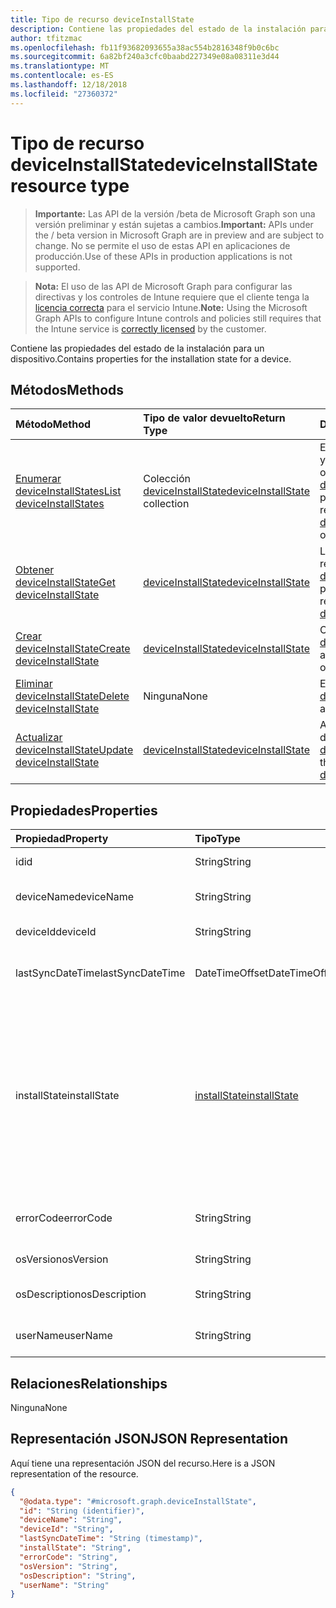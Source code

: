 ```yaml
---
title: Tipo de recurso deviceInstallState
description: Contiene las propiedades del estado de la instalación para un dispositivo.
author: tfitzmac
ms.openlocfilehash: fb11f93682093655a38ac554b2816348f9b0c6bc
ms.sourcegitcommit: 6a82bf240a3cfc0baabd227349e08a08311e3d44
ms.translationtype: MT
ms.contentlocale: es-ES
ms.lasthandoff: 12/18/2018
ms.locfileid: "27360372"
---
```

# <a name="deviceinstallstate-resource-type"></a><span data-ttu-id="c2dd9-103">Tipo de recurso deviceInstallState</span><span class="sxs-lookup"><span data-stu-id="c2dd9-103">deviceInstallState resource type</span></span>

> <span data-ttu-id="c2dd9-104">**Importante:** Las API de la versión /beta de Microsoft Graph son una versión preliminar y están sujetas a cambios.</span><span class="sxs-lookup"><span data-stu-id="c2dd9-104">**Important:** APIs under the / beta version in Microsoft Graph are in preview and are subject to change.</span></span> <span data-ttu-id="c2dd9-105">No se permite el uso de estas API en aplicaciones de producción.</span><span class="sxs-lookup"><span data-stu-id="c2dd9-105">Use of these APIs in production applications is not supported.</span></span>

> <span data-ttu-id="c2dd9-106">**Nota:** El uso de las API de Microsoft Graph para configurar las directivas y los controles de Intune requiere que el cliente tenga la [licencia correcta](https://go.microsoft.com/fwlink/?linkid=839381) para el servicio Intune.</span><span class="sxs-lookup"><span data-stu-id="c2dd9-106">**Note:** Using the Microsoft Graph APIs to configure Intune controls and policies still requires that the Intune service is [correctly licensed](https://go.microsoft.com/fwlink/?linkid=839381) by the customer.</span></span>

<span data-ttu-id="c2dd9-107">Contiene las propiedades del estado de la instalación para un dispositivo.</span><span class="sxs-lookup"><span data-stu-id="c2dd9-107">Contains properties for the installation state for a device.</span></span>
## <a name="methods"></a><span data-ttu-id="c2dd9-108">Métodos</span><span class="sxs-lookup"><span data-stu-id="c2dd9-108">Methods</span></span>
|<span data-ttu-id="c2dd9-109">Método</span><span class="sxs-lookup"><span data-stu-id="c2dd9-109">Method</span></span>|<span data-ttu-id="c2dd9-110">Tipo de valor devuelto</span><span class="sxs-lookup"><span data-stu-id="c2dd9-110">Return Type</span></span>|<span data-ttu-id="c2dd9-111">Descripción</span><span class="sxs-lookup"><span data-stu-id="c2dd9-111">Description</span></span>|
|:---|:---|:---|
|[<span data-ttu-id="c2dd9-112">Enumerar deviceInstallStates</span><span class="sxs-lookup"><span data-stu-id="c2dd9-112">List deviceInstallStates</span></span>](../api/intune-books-deviceinstallstate-list.md)|<span data-ttu-id="c2dd9-113">Colección [deviceInstallState](../resources/intune-books-deviceinstallstate.md)</span><span class="sxs-lookup"><span data-stu-id="c2dd9-113">[deviceInstallState](../resources/intune-books-deviceinstallstate.md) collection</span></span>|<span data-ttu-id="c2dd9-114">Enumere las propiedades y las relaciones de los objetos [deviceInstallState](../resources/intune-books-deviceinstallstate.md).</span><span class="sxs-lookup"><span data-stu-id="c2dd9-114">List properties and relationships of the [deviceInstallState](../resources/intune-books-deviceinstallstate.md) objects.</span></span>|
|[<span data-ttu-id="c2dd9-115">Obtener deviceInstallState</span><span class="sxs-lookup"><span data-stu-id="c2dd9-115">Get deviceInstallState</span></span>](../api/intune-books-deviceinstallstate-get.md)|[<span data-ttu-id="c2dd9-116">deviceInstallState</span><span class="sxs-lookup"><span data-stu-id="c2dd9-116">deviceInstallState</span></span>](../resources/intune-books-deviceinstallstate.md)|<span data-ttu-id="c2dd9-117">Lea las propiedades y las relaciones del objeto [deviceInstallState](../resources/intune-books-deviceinstallstate.md).</span><span class="sxs-lookup"><span data-stu-id="c2dd9-117">Read properties and relationships of the [deviceInstallState](../resources/intune-books-deviceinstallstate.md) object.</span></span>|
|[<span data-ttu-id="c2dd9-118">Crear deviceInstallState</span><span class="sxs-lookup"><span data-stu-id="c2dd9-118">Create deviceInstallState</span></span>](../api/intune-books-deviceinstallstate-create.md)|[<span data-ttu-id="c2dd9-119">deviceInstallState</span><span class="sxs-lookup"><span data-stu-id="c2dd9-119">deviceInstallState</span></span>](../resources/intune-books-deviceinstallstate.md)|<span data-ttu-id="c2dd9-120">Cree un objeto [deviceInstallState](../resources/intune-books-deviceinstallstate.md).</span><span class="sxs-lookup"><span data-stu-id="c2dd9-120">Create a new [deviceInstallState](../resources/intune-books-deviceinstallstate.md) object.</span></span>|
|[<span data-ttu-id="c2dd9-121">Eliminar deviceInstallState</span><span class="sxs-lookup"><span data-stu-id="c2dd9-121">Delete deviceInstallState</span></span>](../api/intune-books-deviceinstallstate-delete.md)|<span data-ttu-id="c2dd9-122">Ninguna</span><span class="sxs-lookup"><span data-stu-id="c2dd9-122">None</span></span>|<span data-ttu-id="c2dd9-123">Elimina un [deviceInstallState](../resources/intune-books-deviceinstallstate.md).</span><span class="sxs-lookup"><span data-stu-id="c2dd9-123">Deletes a [deviceInstallState](../resources/intune-books-deviceinstallstate.md).</span></span>|
|[<span data-ttu-id="c2dd9-124">Actualizar deviceInstallState</span><span class="sxs-lookup"><span data-stu-id="c2dd9-124">Update deviceInstallState</span></span>](../api/intune-books-deviceinstallstate-update.md)|[<span data-ttu-id="c2dd9-125">deviceInstallState</span><span class="sxs-lookup"><span data-stu-id="c2dd9-125">deviceInstallState</span></span>](../resources/intune-books-deviceinstallstate.md)|<span data-ttu-id="c2dd9-126">Actualice las propiedades de un objeto [deviceInstallState](../resources/intune-books-deviceinstallstate.md).</span><span class="sxs-lookup"><span data-stu-id="c2dd9-126">Update the properties of a [deviceInstallState](../resources/intune-books-deviceinstallstate.md) object.</span></span>|

## <a name="properties"></a><span data-ttu-id="c2dd9-127">Propiedades</span><span class="sxs-lookup"><span data-stu-id="c2dd9-127">Properties</span></span>
|<span data-ttu-id="c2dd9-128">Propiedad</span><span class="sxs-lookup"><span data-stu-id="c2dd9-128">Property</span></span>|<span data-ttu-id="c2dd9-129">Tipo</span><span class="sxs-lookup"><span data-stu-id="c2dd9-129">Type</span></span>|<span data-ttu-id="c2dd9-130">Descripción</span><span class="sxs-lookup"><span data-stu-id="c2dd9-130">Description</span></span>|
|:---|:---|:---|
|<span data-ttu-id="c2dd9-131">id</span><span class="sxs-lookup"><span data-stu-id="c2dd9-131">id</span></span>|<span data-ttu-id="c2dd9-132">String</span><span class="sxs-lookup"><span data-stu-id="c2dd9-132">String</span></span>|<span data-ttu-id="c2dd9-133">Clave de la entidad.</span><span class="sxs-lookup"><span data-stu-id="c2dd9-133">Key of the entity.</span></span>|
|<span data-ttu-id="c2dd9-134">deviceName</span><span class="sxs-lookup"><span data-stu-id="c2dd9-134">deviceName</span></span>|<span data-ttu-id="c2dd9-135">String</span><span class="sxs-lookup"><span data-stu-id="c2dd9-135">String</span></span>|<span data-ttu-id="c2dd9-136">Nombre del dispositivo.</span><span class="sxs-lookup"><span data-stu-id="c2dd9-136">Device name.</span></span>|
|<span data-ttu-id="c2dd9-137">deviceId</span><span class="sxs-lookup"><span data-stu-id="c2dd9-137">deviceId</span></span>|<span data-ttu-id="c2dd9-138">String</span><span class="sxs-lookup"><span data-stu-id="c2dd9-138">String</span></span>|<span data-ttu-id="c2dd9-139">Id. del dispositivo</span><span class="sxs-lookup"><span data-stu-id="c2dd9-139">Device Id.</span></span>|
|<span data-ttu-id="c2dd9-140">lastSyncDateTime</span><span class="sxs-lookup"><span data-stu-id="c2dd9-140">lastSyncDateTime</span></span>|<span data-ttu-id="c2dd9-141">DateTimeOffset</span><span class="sxs-lookup"><span data-stu-id="c2dd9-141">DateTimeOffset</span></span>|<span data-ttu-id="c2dd9-142">Fecha y hora de la última sincronización.</span><span class="sxs-lookup"><span data-stu-id="c2dd9-142">Last sync date and time.</span></span>|
|<span data-ttu-id="c2dd9-143">installState</span><span class="sxs-lookup"><span data-stu-id="c2dd9-143">installState</span></span>|[<span data-ttu-id="c2dd9-144">installState</span><span class="sxs-lookup"><span data-stu-id="c2dd9-144">installState</span></span>](../resources/intune-books-installstate.md)|<span data-ttu-id="c2dd9-145">El estado de instalación del libro electrónico.</span><span class="sxs-lookup"><span data-stu-id="c2dd9-145">The install state of the eBook.</span></span> <span data-ttu-id="c2dd9-146">Los valores posibles son: `notApplicable`, `installed`, `failed`, `notInstalled`, `uninstallFailed` y `unknown`.</span><span class="sxs-lookup"><span data-stu-id="c2dd9-146">Possible values are: `notApplicable`, `installed`, `failed`, `notInstalled`, `uninstallFailed`, `unknown`.</span></span>|
|<span data-ttu-id="c2dd9-147">errorCode</span><span class="sxs-lookup"><span data-stu-id="c2dd9-147">errorCode</span></span>|<span data-ttu-id="c2dd9-148">String</span><span class="sxs-lookup"><span data-stu-id="c2dd9-148">String</span></span>|<span data-ttu-id="c2dd9-149">El código de error si hay errores de instalación.</span><span class="sxs-lookup"><span data-stu-id="c2dd9-149">The error code for install failures.</span></span>|
|<span data-ttu-id="c2dd9-150">osVersion</span><span class="sxs-lookup"><span data-stu-id="c2dd9-150">osVersion</span></span>|<span data-ttu-id="c2dd9-151">String</span><span class="sxs-lookup"><span data-stu-id="c2dd9-151">String</span></span>|<span data-ttu-id="c2dd9-152">Versión del sistema operativo.</span><span class="sxs-lookup"><span data-stu-id="c2dd9-152">OS Version.</span></span>|
|<span data-ttu-id="c2dd9-153">osDescription</span><span class="sxs-lookup"><span data-stu-id="c2dd9-153">osDescription</span></span>|<span data-ttu-id="c2dd9-154">String</span><span class="sxs-lookup"><span data-stu-id="c2dd9-154">String</span></span>|<span data-ttu-id="c2dd9-155">Descripción del sistema operativo.</span><span class="sxs-lookup"><span data-stu-id="c2dd9-155">OS Description.</span></span>|
|<span data-ttu-id="c2dd9-156">userName</span><span class="sxs-lookup"><span data-stu-id="c2dd9-156">userName</span></span>|<span data-ttu-id="c2dd9-157">String</span><span class="sxs-lookup"><span data-stu-id="c2dd9-157">String</span></span>|<span data-ttu-id="c2dd9-158">Nombre de usuario del dispositivo.</span><span class="sxs-lookup"><span data-stu-id="c2dd9-158">Device User Name.</span></span>|

## <a name="relationships"></a><span data-ttu-id="c2dd9-159">Relaciones</span><span class="sxs-lookup"><span data-stu-id="c2dd9-159">Relationships</span></span>
<span data-ttu-id="c2dd9-160">Ninguna</span><span class="sxs-lookup"><span data-stu-id="c2dd9-160">None</span></span>
## <a name="json-representation"></a><span data-ttu-id="c2dd9-161">Representación JSON</span><span class="sxs-lookup"><span data-stu-id="c2dd9-161">JSON Representation</span></span>
<span data-ttu-id="c2dd9-162">Aquí tiene una representación JSON del recurso.</span><span class="sxs-lookup"><span data-stu-id="c2dd9-162">Here is a JSON representation of the resource.</span></span>
<!-- {
  "blockType": "resource",
  "keyProperty": "id",
  "@odata.type": "microsoft.graph.deviceInstallState"
}
-->
``` json
{
  "@odata.type": "#microsoft.graph.deviceInstallState",
  "id": "String (identifier)",
  "deviceName": "String",
  "deviceId": "String",
  "lastSyncDateTime": "String (timestamp)",
  "installState": "String",
  "errorCode": "String",
  "osVersion": "String",
  "osDescription": "String",
  "userName": "String"
}
```





